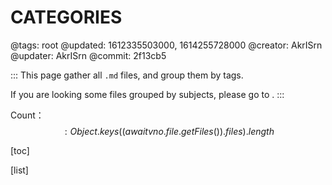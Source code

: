 # CATEGORIES

@tags: root
@updated: 1612335503000, 1614255728000
@creator: AkrISrn
@updater: AkrISrn
@commit: 2f13cb5

:::
This page gather all `.md` files, and group them by tags.  

If you are looking some files grouped by subjects, please go to [](/en/archives.md "#").
:::

Count：$$: Object.keys((await vno.file.getFiles()).files).length $$

[toc]

[list]
